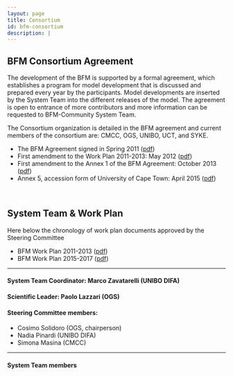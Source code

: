 ```yaml
---
layout: page
title: Consortium
id: bfm-consortium
description: |
---
```


## BFM Consortium Agreement

The development of the BFM is supported by a formal agreement, which establishes a program for model development that is discussed and prepared every year by the participants. Model developments are inserted by the System Team into the different releases of the model. The agreement is open to entrance of more contributors and more information can be requested to BFM-Community System Team.

The Consortium organization is detailed in the BFM agreement and current members of the consortium are: CMCC, OGS, UNIBO, UCT, and SYKE.

 - The BFM Agreement signed in Spring 2011 ([pdf](files/BFM_AGREEMENT_2011.pdf))
 - First amendment to the Work Plan 2011-2013: May 2012 ([pdf](files/BFM_WorkPlan_amendment_2012.pdf))
 - First amendment to the Annex 1 of the BFM Agreement: October 2013 ([pdf](files/bfm-agreement-amendment-2013.pdf))
 - Annex 5, accession form of University of Cape Town: April 2015 ([pdf](files/BFM_Annex_5_Accession_UCT.pdf))

<br/>

## System Team & Work Plan

Here below the chronology of work plan documents approved by the Steering Committee

 - BFM Work Plan 2011-2013 ([pdf](files/BFM_agreement_annexes.pdf))
 - BFM Work Plan 2015-2017 ([pdf](files/BFM_WorkPlan_2015_2017.pdf))

---

#### System Team Coordinator: Marco Zavatarelli (UNIBO DIFA)

#### Scientific Leader: Paolo Lazzari (OGS)

#### Steering Committee members:

- Cosimo Solidoro (OGS, chairperson)
- Nadia Pinardi (UNIBO DIFA)
- Simona Masina (CMCC)

---

#### System Team members


